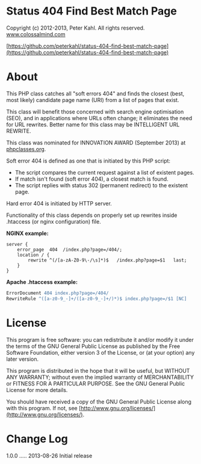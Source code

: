 Status 404 Find Best Match Page
===============================

Copyright (c) 2012-2013, Peter Kahl. All rights reserved. www.colossalmind.com

[https://github.com/peterkahl/status-404-find-best-match-page](https://github.com/peterkahl/status-404-find-best-match-page)

About
=====

This PHP class catches all "soft errors 404" and finds the closest (best,
most likely) candidate page name (URI) from a list of pages that exist.

This class will benefit those concerned with search engine optimisation (SEO), and
in applications where URLs often change; it eliminates the need for URL rewrites.
Better name for this class may be INTELLIGENT URL REWRITE.

This class was nominated for INNOVATION AWARD (September 2013) at
[phpclasses.org](http://www.phpclasses.org/package/8219-PHP-Find-best-match-URL-when-accessing-an-invalid-page.html).

Soft error 404 is defined as one that is initiated by this PHP script:

* The script compares the current request against a list of existent pages.
* If match isn't found (soft error 404), a closest match is found.
* The script replies with status 302 (permanent redirect) to the existent
  page.

Hard error 404 is initiated by HTTP server.

Functionality of this class depends on properly set up rewrites inside
.htaccess (or nginx configuration) file.

**NGINX example:**

```nginx
server {
	error_page  404  /index.php?page=/404/;
	location / {
        rewrite ^(/[a-zA-Z0-9\-/\s]*)$   /index.php?page=$1   last;
    }
}
```

**Apache .htaccess example:**

```apache
ErrorDocument 404 index.php?page=/404/
RewriteRule ^([a-z0-9_-]+/([a-z0-9_-]+/)*)$ index.php?page=/$1 [NC]
```

License
=======

This program is free software: you can redistribute it and/or modify
it under the terms of the GNU General Public License as published by
the Free Software Foundation, either version 3 of the License, or
(at your option) any later version.

This program is distributed in the hope that it will be useful,
but WITHOUT ANY WARRANTY; without even the implied warranty of
MERCHANTABILITY or FITNESS FOR A PARTICULAR PURPOSE.  See the
GNU General Public License for more details.

You should have received a copy of the GNU General Public License
along with this program.  If not, see [http://www.gnu.org/licenses/](http://www.gnu.org/licenses/).

Change Log
==========

1.0.0 ..... 2013-08-26
	Initial release
